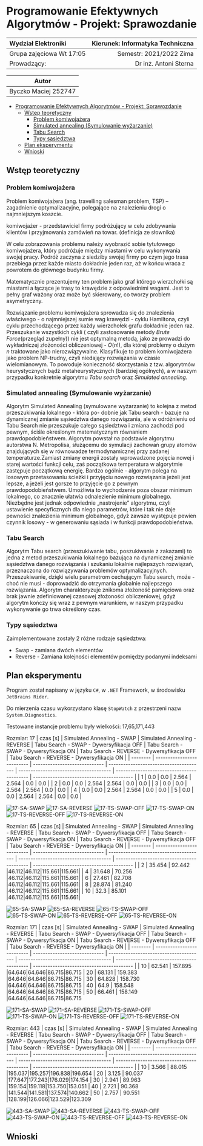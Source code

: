# Programowanie Efektywnych Algorytmów - Projekt: Sprawozdanie

| Wydział Elektroniki      | Kierunek: Informatyka Techniczna |
| :----------------------- | -------------------------------: |
| Grupa zajęciowa Wt 17:05 |          Semestr: 2021/2022 Zima |
| Prowadzący:              |            Dr inż. Antoni Sterna |

|        Autor         |
| :------------------: |
| Byczko Maciej 252747 |

- [Programowanie Efektywnych Algorytmów - Projekt: Sprawozdanie](#programowanie-efektywnych-algorytmów---projekt-sprawozdanie)
  - [Wstęp teoretyczny](#wstęp-teoretyczny)
    - [Problem komiwojażera](#problem-komiwojażera)
    - [Simulated annealing (Symulowanie wyżarzanie)](#simulated-annealing-symulowanie-wyżarzanie)
    - [Tabu Search](#tabu-search)
    - [Typy sąsiedztwa](#typy-sąsiedztwa)
  - [Plan eksperymentu](#plan-eksperymentu)
  - [Wnioski](#wnioski)

## Wstęp teoretyczny

### Problem komiwojażera

Problem komiwojażera (ang. travelling salesman problem, TSP) – zagadnienie optymalizacyjne, polegające na znalezieniu
drogi o najmniejszym koszcie.

komiwojażer - przedstawiciel firmy podróżujący w celu zdobywania klientów i przyjmowania zamówień na towar. (definicja
ze słownika)

W celu zobrazowania problemu należy wyobrazić sobie tytułowego komiwojażera, który podróżuje między miastami w celu
wykonywania swojej pracy. Podróż zaczyna z siedziby swojej firmy po czym jego trasa przebiega przez każde miasto
dokładnie jeden raz, aż w końcu wraca z powrotem do głównego budynku firmy.

Matematycznie prezentujemy ten problem jako graf którego wierzchołki są miastami a łączące je trasy to krawędzie z
odpowiednimi wagami. Jest to pełny graf ważony oraz może być skierowany, co tworzy problem asymetryczny.

Rozwiązanie problemu komiwojażera sprowadza się do znalezienia właściwego - o najmniejszej sumie wag krawędzi - cyklu
Hamiltona, czyli cyklu przechodzącego przez każdy wierzchołek grafu dokładnie jeden raz. Przeszukanie wszystkich cykli (
czyli zastosowanie metody _Brute Force_(przegląd zupełny)) nie jest optymalną metodą, jako że prowadzi do wykładniczej
złożoności obliczeniowej - $O(n!)$, dla której problemy o dużym $n$ traktowane jako nierozwiązywalne. Klasyfikuje to
problem komiwojażera jako problem NP-trudny, czyli niedający rozwiązania w czasie wielomianowym. To powoduje konieczność
skorzystania z tzw. algorytmów heurystycznych bądź metaheurystycznych (bardziej ogólnych), a w naszym przypadku
konkretnie algorytmu _Tabu search_ oraz _Simulated annealing_.

### Simulated annealing (Symulowanie wyżarzanie)

Algorytm Simulated Annealing (symulowane wyżarzanie) to kolejna z metod przeszukiwania lokalnego - która po- dobnie jak
Tabu search - bazuje na dynamicznej zmianie sąsiedztwa danego rozwiązania, ale w odróżnieniu od Tabu Search nie
przeszukuje całego sąsiedztwa i zmiana zachodzi pod pewnym, ściśle określonym matematycznym równaniem
prawdopodobieństwem. Algorytm powstał na podstawie algorytmu autorstwa N. Metropolisa, służącemu do symulacji zachowań
grupy atomów znajdujących się w równowadze termodynamicznej przy zadanej temperaturze.Zamiast zmiany energii zostały
wprowadzone pojęcia nowej i starej wartości funkcji celu, zaś początkowa temperatura w algorytmie zastępuje początkową
energię. Bardzo ogólnie - algorytm polega na losowym przetasowaniu ścieżki i przyjęciu nowego rozwiązania jeżeli jest
lepsze, a jeżeli jest gorsze to przyjęcie go z pewnym prawdopodobieństwem. Umożliwia to wychodzenie poza obszar minimum
lokalnego, co znacznie ułatwia odnalezienie minimum globalnego. Niezbędne jest jednak odpowiednie „nastrojenie”
algorytmu, czyli ustawienie specyficznych dla niego parametrów, które i tak nie daje pewności znalezienia minimum
globalnego, gdyż zawsze występuje pewien czynnik losowy - w generowaniu sąsiada i w funkcji prawdopodobieństwa.

### Tabu Search

Algorytm Tabu search (przeszukiwanie tabu, poszukiwanie z zakazami) to jedna z metod przeszukiwania lokalnego bazująca
na dynamicznej zmianie sąsiedztwa danego rozwiązania i szukaniu lokalnie najlepszych rozwiązań, przeznaczona do
rozwiązywania problemów optymalizacyjnych. Przeszukiwanie, dzięki wielu parametrom cechującym Tabu search, może - choć
nie musi - doprowadzić do otrzymania globalnie najlepszego rozwiązania. Algorytm charakteryzuje znikoma złożoność
pamięciowa oraz brak jawnie zdefiniowanej czasowej złożoności obliczeniowej, gdyż algorytm kończy się wraz z pewnym
warunkiem, w naszym przypadku wykonywanie go trwa określony czas.

### Typy sąsiedztwa

Zaimplementowane zostały 2 różne rodzaje sąsiedztwa:

- Swap - zamiana dwóch elementów
- Reverse - Zamiana kolejności elementów pomiędzy podanymi indeksami

## Plan eksperymentu

Program został napisany w języku `C#`, w `.NET` Framework, w środowisku `JetBrains Rider`.

Do mierzenia czasu wykorzystano klasę `StopWatch` z przestrzeni nazw `System.Diagnostics`.

Testowane instancje problemu były wielkości:
17,65,171,443

Rozmiar: 17
| czas [s] | Simulated Annealing - SWAP | Simulated Annealing - REVERSE | Tabu Search - SWAP - Dywersyfikacja OFF | Tabu Search - SWAP - Dywersyfikacja ON | Tabu Search - REVERSE - Dywersyfikacja OFF | Tabu Search - REVERSE - Dywersyfikacja ON |
| -------- | -------------------------- | ----------------------------- | --------------------------------------- | -------------------------------------- | ------------------------------------------ | ----------------------------------------- |
| 1 | 0.0 | 0.0 | 2.564 | 2.564 | 0.0 | 0.0 |
| 2 | 0.0 | 0.0 | 2.564 | 2.564 | 0.0 | 0.0 |
| 3 | 0.0 | 0.0 | 2.564 | 2.564 | 0.0 | 0.0 |
| 4 | 0.0 | 0.0 | 2.564 | 2.564 | 0.0 | 0.0 |
| 5 | 0.0 | 0.0 | 2.564 | 2.564 | 0.0 | 0.0 |

![17-SA-SWAP](Extra\pictures\SimulatedAnnealing-SWAP-17.png)
![17-SA-REVERSE](Extra\pictures\SimulatedAnnealing-REVERSE-17.png)
![17-TS-SWAP-OFF](Extra\pictures\TabuSearch-SWAP-DywersyfikacjaOFF-17.png)
![17-TS-SWAP-ON](Extra\pictures\TabuSearch-SWAP-DywersyfikacjaON-17.png)
![17-TS-REVERSE-OFF](Extra\pictures\TabuSearch-REVERSE-DywersyfikacjaOFF-17.png)
![17-TS-REVERSE-ON](Extra\pictures\TabuSearch-REVERSE-DywersyfikacjaON-17.png)

Rozmiar: 65
| czas [s] | Simulated Annealing - SWAP | Simulated Annealing - REVERSE | Tabu Search - SWAP - Dywersyfikacja OFF | Tabu Search - SWAP - Dywersyfikacja ON | Tabu Search - REVERSE - Dywersyfikacja OFF | Tabu Search - REVERSE - Dywersyfikacja ON |
| -------- | -------------------------- | ----------------------------- | --------------------------------------- | -------------------------------------- | ------------------------------------------ | ----------------------------------------- |
| 2 | 35.454 | 92.442 |46.112|46.112|115.661|115.661|
| 4 | 31.648 | 70.256 |46.112|46.112|115.661|115.661|
| 6 | 27.461 | 82.708 |46.112|46.112|115.661|115.661|
| 8 | 28.874 | 81.240 |46.112|46.112|115.661|115.661|
| 10 | 32.3 | 85.101 |46.112|46.112|115.661|115.661|

![65-SA-SWAP](Extra\pictures\SimulatedAnnealing-SWAP-65.png)
![65-SA-REVERSE](Extra\pictures\SimulatedAnnealing-REVERSE-65.png)
![65-TS-SWAP-OFF](Extra\pictures\TabuSearch-SWAP-DywersyfikacjaOFF-65.png)
![65-TS-SWAP-ON](Extra\pictures\TabuSearch-SWAP-DywersyfikacjaON-65.png)
![65-TS-REVERSE-OFF](Extra\pictures\TabuSearch-REVERSE-DywersyfikacjaOFF-65.png)
![65-TS-REVERSE-ON](Extra\pictures\TabuSearch-REVERSE-DywersyfikacjaON-65.png)

Rozmiar: 171
| czas [s] | Simulated Annealing - SWAP | Simulated Annealing - REVERSE | Tabu Search - SWAP - Dywersyfikacja OFF | Tabu Search - SWAP - Dywersyfikacja ON | Tabu Search - REVERSE - Dywersyfikacja OFF | Tabu Search - REVERSE - Dywersyfikacja ON |
| -------- | -------------------------- | ----------------------------- | --------------------------------------- | -------------------------------------- | ------------------------------------------ | ----------------------------------------- |
| 10 | 62.541 | 157.895 |64.646|64.646|86.715|86.715
| 20 | 68.131 | 159.383 |64.646|64.646|86.715|86.715
| 30 | 64.828 | 158.730 |64.646|64.646|86.715|86.715
| 40 | 64.9 | 158.548 |64.646|64.646|86.715|86.715
| 50 | 66.461 | 158.149 |64.646|64.646|86.715|86.715

![171-SA-SWAP](Extra\pictures\SimulatedAnnealing-SWAP-171.png)
![171-SA-REVERSE](Extra\pictures\SimulatedAnnealing-REVERSE-171.png)
![171-TS-SWAP-OFF](Extra\pictures\TabuSearch-SWAP-DywersyfikacjaOFF-171.png)
![171-TS-SWAP-ON](Extra\pictures\TabuSearch-SWAP-DywersyfikacjaON-171.png)
![171-TS-REVERSE-OFF](Extra\pictures\TabuSearch-REVERSE-DywersyfikacjaOFF-171.png)
![171-TS-REVERSE-ON](Extra\pictures\TabuSearch-REVERSE-DywersyfikacjaON-171.png)

Rozmiar: 443
| czas [s] | Simulated Annealing - SWAP | Simulated Annealing - REVERSE | Tabu Search - SWAP - Dywersyfikacja OFF | Tabu Search - SWAP - Dywersyfikacja ON | Tabu Search - REVERSE - Dywersyfikacja OFF | Tabu Search - REVERSE - Dywersyfikacja ON |
| -------- | -------------------------- | ----------------------------- | --------------------------------------- | -------------------------------------- | ------------------------------------------ | ----------------------------------------- |
| 10 | 3.566 | 88.015 |195.037|195.257|196.838|196.654
| 20 | 3.125 | 90.037 |177.647|177.243|176.029|174.154
| 30 | 2.941 | 89.963 |159.154|159.118|153.750|153.051
| 40 | 2.721 | 90.368 |141.544|141.581|137.574|140.662
| 50 | 2.757 | 90.551 |128.199|126.066|123.529|123.309

![443-SA-SWAP](Extra\pictures\SimulatedAnnealing-SWAP-443.png)
![443-SA-REVERSE](Extra\pictures\SimulatedAnnealing-REVERSE-443.png)
![443-TS-SWAP-OFF](Extra\pictures\TabuSearch-SWAP-DywersyfikacjaOFF-443.png)
![443-TS-SWAP-ON](Extra\pictures\TabuSearch-SWAP-DywersyfikacjaON-443.png)
![443-TS-REVERSE-OFF](Extra\pictures\TabuSearch-REVERSE-DywersyfikacjaOFF-443.png)
![443-TS-REVERSE-ON](Extra\pictures\TabuSearch-REVERSE-DywersyfikacjaON-443.png)

## Wnioski

<script type="text/javascript" src="http://cdn.mathjax.org/mathjax/latest/MathJax.js?config=TeX-AMS-MML_HTMLorMML"></script>
<script type="text/x-mathjax-config">MathJax.Hub.Config({ tex2jax: {inlineMath: [['$', '$']]}, messageStyle: "none" });</script>
